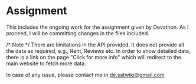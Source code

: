 # Assignment
This includes the ongoing work for the assignment given by Devathon. 
As I proceed, I will be committing changes in the files included. 

/* Note */
There are limitations in the API provided. It does not provide all the data as required, e.g., Rent, Reviews etc. In order to show detailed data, there is a link on the page "Click for more info" which will redirect to the main website to fetch more data. 

In case of any issue, please contact me in de.satwiki@gmail.com 
